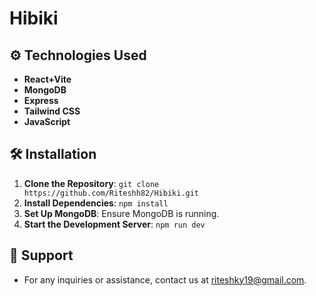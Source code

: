 # Hibiki

<!-- ![Hibiki Logo](https://example.com/hibiki_logo.png) -->

<!-- ## 🚀 Description
Hibiki is a sleek and modern web application crafted with React, MongoDB, Express, and Tailwind CSS. It serves as a dynamic platform for [brief description of your project]. -->

## ⚙️ Technologies Used
- **React+Vite**
- **MongoDB**
- **Express**
- **Tailwind CSS**
- **JavaScript**

## 🛠️ Installation
1. **Clone the Repository**: `git clone https://github.com/Riteshh82/Hibiki.git`
2. **Install Dependencies**: `npm install`
3. **Set Up MongoDB**: Ensure MongoDB is running.
4. **Start the Development Server**: `npm run dev`

<!-- ## 💡 Usage
- [Add usage instructions or describe the main features of your app here] -->

<!-- ## 🌟 Features
- Feature 1: [Description of feature 1]
- Feature 2: [Description of feature 2]
- ...

## 📊 Roadmap
- Exciting updates planned for the future:
  - Feature enhancements
  - Performance optimizations
  - Bug fixes

## 📝 Documentation
- Check out our [Wiki](https://github.com/Riteshh82/Hibiki/wiki) for detailed documentation and guides.

## 🤝 Community
- Join our vibrant community on:
  - [Discord](https://discord.gg/hibiki)
  - [Reddit](https://www.reddit.com/r/Hibiki)
  - [Forums](https://forum.hibiki.com) -->

## 📧 Support
- For any inquiries or assistance, contact us at riteshky19@gmail.com.

<!-- ## 📝 License
- This project is licensed under the [license name]. See the LICENSE.md file for details. -->

